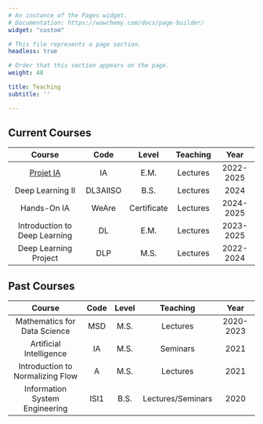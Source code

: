 ```yaml
---
# An instance of the Pages widget.
# Documentation: https://wowchemy.com/docs/page-builder/
widget: "custom"

# This file represents a page section.
headless: true

# Order that this section appears on the page.
weight: 40

title: Teaching
subtitle: ''

---
```


## Current Courses

|Course| Code | Level | Teaching | Year |
|:------:|:---:|:----:|:------:|:----:|
| [Projet IA](https://drive.google.com/drive/folders/1OAbfRcggkuYP_IIYggruZL67qWwwsQ2C?usp=sharing) | IA | E.M. | Lectures | 2022-2025 |
| Deep Learning II| DL3AIISO | B.S. | Lectures | 2024 |
| Hands-On IA | WeAre | Certificate | Lectures | 2024-2025 |
| Introduction to Deep Learning | DL | E.M. | Lectures|2023-2025|
|Deep Learning Project | DLP | M.S. |Lectures|2022-2024|

## Past Courses

|Course| Code | Level | Teaching | Year |
|:------:|:---:|:----:|:------:|:----:|
|Mathematics for Data Science | MSD | M.S. | Lectures |2020-2023|
|Artificial Intelligence | IA | M.S. |Seminars|2021|
|Introduction to Normalizing Flow | A | M.S. |Lectures|2021|
|Information System Engineering | ISI1 | B.S. | Lectures/Seminars |2020|

